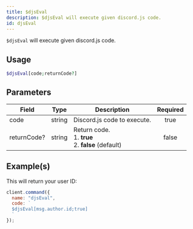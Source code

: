 ```yaml
---
title: $djsEval
description: $djsEval will execute given discord.js code.
id: djsEval
---
```


`$djsEval` will execute given discord.js code.

## Usage

```php
$djsEval[code;returnCode?]
```

## Parameters

| Field       | Type   | Description                                                   | Required |
| ----------- | ------ | ------------------------------------------------------------- | :------: |
| code        | string | Discord.js code to execute.                                   |   true   |
| returnCode? | string | Return code. <br /> 1. **true** <br /> 2. **false** (default) |  false   |

## Example(s)

This will return your user ID:

```javascript
client.command({
  name: "djsEval",
  code: `
  $djsEval[msg.author.id;true]
  `
});
```
